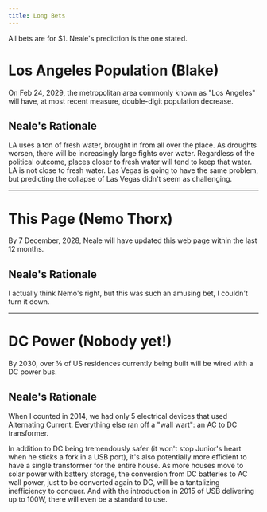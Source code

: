 ```yaml
---
title: Long Bets
---
```


All bets are for $1.
Neale's prediction is the one stated.

Los Angeles Population (Blake)
==============================

On Feb 24, 2029, the metropolitan area commonly known as "Los Angeles"
will have, at most recent measure, double-digit population decrease.


Neale's Rationale
-----------------

LA uses a ton of fresh water, brought in from all over the place.
As droughts worsen, there will be increasingly large fights over water.
Regardless of the political outcome,
places closer to fresh water will tend to keep that water.
LA is not close to fresh water.
Las Vegas is going to have the same problem,
but predicting the collapse of Las Vegas didn't seem as challenging.

------

This Page (Nemo Thorx)
======================


By 7 December, 2028, Neale will have updated this web page
within the last 12 months.


Neale's Rationale
-----------------

I actually think Nemo's right,
but this was such an amusing bet,
I couldn't turn it down.

------

DC Power (Nobody yet!)
======================

By 2030, over ⅓ of US residences currently being built will be wired with a DC power bus.


Neale's Rationale
-----------------

When I counted in 2014, we had only 5 electrical devices
that used Alternating Current.
Everything else ran off a "wall wart":
an AC to DC transformer.

In addition to DC being tremendously safer
(it won't stop Junior's heart when he sticks a fork in a USB port),
it's also potentially more efficient to have a single transformer for the entire house.
As more houses move to solar power with battery storage,
the conversion from DC batteries to AC wall power,
just to be converted again to DC,
will be a tantalizing inefficiency to conquer.
And with the introduction in 2015 of USB delivering up to 100W,
there will even be a standard to use.
